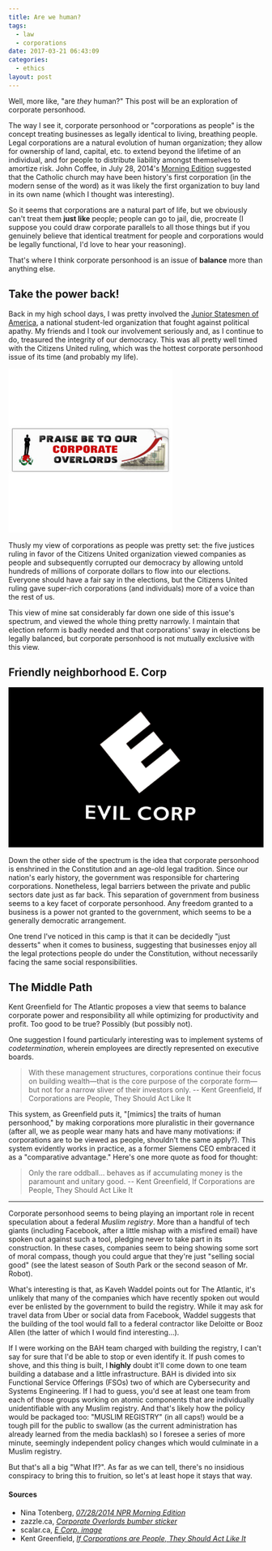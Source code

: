 ```yaml
---
title: Are we human?
tags:
  - law
  - corporations
date: 2017-03-21 06:43:09
categories:
  - ethics
layout: post
---
```



Well, more like, "are *they* human?" This post will be an exploration of corporate personhood.

<!-- MORE -->

The way I see it, corporate personhood or "corporations as people" is the concept treating businesses as legally identical to living, breathing people. Legal corporations are a natural evolution of human organization; they allow for ownership of land, capital, etc. to extend beyond the lifetime of an individual, and for people to distribute liability amongst themselves to amortize risk. John Coffee, in July 28, 2014's [Morning Edition](http://npr.org/programs/morning-edition) suggested that the Catholic church may have been history's first corporation (in the modern sense of the word) as it was likely the first organization to buy land in its own name (which I thought was interesting).

So it seems that corporations are a natural part of life, but we obviously can't treat them **just like** people; people can go to jail, die, procreate (I suppose you could draw corporate parallels to all those things but if you genuinely believe that identical treatment for people and corporations would be legally functional, I'd love to hear your reasoning).

That's where I think corporate personhood is an issue of **balance** more than anything else.

## Take the power back!

Back in my high school days, I was pretty involved the [Junior Statesmen of America](http://jsa.org), a national student-led organization that fought against political apathy. My friends and I took our involvement seriously and, as I continue to do, treasured the integrity of our democracy. This was all pretty well timed with the Citizens United ruling, which was the hottest corporate personhood issue of its time (and probably my life).

![](/assets/images/overlords.jpg)

Thusly my view of corporations as people was pretty set: the five justices ruling in favor of the Citizens United organization viewed companies as people and subsequently corrupted our democracy by allowing untold hundreds of millions of corporate dollars to flow into our elections. Everyone should have a fair say in the elections, but the Citizens United ruling gave super-rich corporations (and individuals) more of a voice than the rest of us.

This view of mine sat considerably far down one side of this issue's spectrum, and viewed the whole thing pretty narrowly. I maintain that election reform is badly needed and that corporations' sway in elections be legally balanced, but corporate personhood is not mutually exclusive with this view.

## Friendly neighborhood E. Corp

![](/assets/images/ecorp.jpg)

Down the other side of the spectrum is the idea that corporate personhood is enshrined in the Constitution and an age-old legal tradition. Since our nation's early history, the government was responsible for chartering corporations. Nonetheless, legal barriers between the private and public sectors date just as far back. This separation of government from business seems to a key facet of corporate personhood. Any freedom granted to a business is a power not granted to the government, which seems to be a generally democratic arrangement.

One trend I've noticed in this camp is that it can be decidedly "just desserts" when it comes to business, suggesting that businesses enjoy all the legal protections people do under the Constitution, without necessarily facing the same social responsibilities.

## The Middle Path

Kent Greenfield for The Atlantic proposes a view that seems to balance corporate power and responsibility all while optimizing for productivity and profit. Too good to be true? Possibly (but possibly not).

One suggestion I found particularly interesting was to implement systems of *codetermination*, wherein employees are directly represented on executive boards.

> With these management structures, corporations continue their focus on building wealth—that is the core purpose of the corporate form—but not for a narrow sliver of their investors only.
> -- Kent Greenfield, If Corporations are People, They Should Act Like It

This system, as Greenfield puts it, "[mimics] the traits of human personhood," by making corporations more pluralistic in their governance (after all, we as people wear many hats and have many motivations: if corporations are to be viewed as people, shouldn't the same apply?). This system evidently works in practice, as a former Siemens CEO embraced it as a "comparative advantage." Here's one more quote as food for thought:

> Only the rare oddball... behaves as if accumulating money is the paramount and unitary good.
> -- Kent Greenfield, If Corporations are People, They Should Act Like It

---

Corporate personhood seems to being playing an important role in recent speculation about a federal *Muslim registry*. More than a handful of tech giants (including Facebook, after a little mishap with a misfired email) have spoken out against such a tool, pledging never to take part in its construction. In these cases, companies seem to being showing some sort of moral compass, though you could argue that they're just "selling social good" (see the latest season of South Park or the second season of Mr. Robot).

What's interesting is that, as Kaveh Waddel points out for The Atlantic, it's unlikely that many of the companies which have recently spoken out would ever be enlisted by the government to build the registry. While it may ask for travel data from Uber or social data from Facebook, Waddel suggests that the building of the tool would fall to a federal contractor like Deloitte or Booz Allen (the latter of which I would find interesting...).

If I were working on the BAH team charged with building the registry, I can't say for sure that I'd be able to stop or even identify it. If push comes to shove, and this thing is built, I **highly** doubt it'll come down to one team building a database and a little infrastructure. BAH is divided into six Functional Service Offerings (FSOs) two of which are Cybersecurity and Systems Engineering. If I had to guess, you'd see at least one team from each of those groups working on atomic components that are individually unidentifiable with any Muslim registry. And that's likely how the policy would be packaged too: "MUSLIM REGISTRY" (in all caps!) would be a tough pill for the public to swallow (as the current administration has already learned from the media backlash) so I foresee a series of more minute, seemingly independent policy changes which would culminate in a Muslim registry.

But that's all a big "What If?". As far as we can tell, there's no insidious conspiracy to bring this to fruition, so let's at least hope it stays that way.


#### Sources
- Nina Totenberg, [*07/28/2014 NPR Morning Edition*](http://www.npr.org/2017/07/28/335288388/when-did-companies-become-people-excavating-the-legal-evolution)
- zazzle.ca, [*Corporate Overlords bumber sticker*](http://zazzle.ca)
- scalar.ca, [*E Corp. image*](http://scalar.ca)
- Kent Greenfield, [*If Corporations are People, They Should Act Like It*](http://www.theatlantic.com/politics/archive/if-corporations-are-people-they-should-act-like-it/385034)

